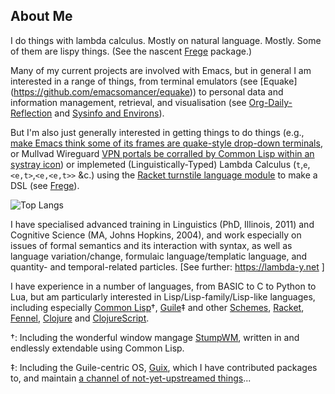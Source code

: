 ## About Me
I do things with lambda calculus. Mostly on natural language. Mostly. Some of them are lispy things. (See the nascent [Frege](https://github.com/emacsomancer/frege) package.)

Many of my current projects are involved with Emacs, but in general I am interested in a range of things, from terminal emulators (see [Equake]
(https://github.com/emacsomancer/equake)) to personal data and information management, retrieval, and visualisation (see [Org-Daily-Reflection](https://github.com/emacsomancer/org-daily-reflection) and [Sysinfo and Environs](https://github.com/emacs-bigtop/sysinfo-environs)).

But I'm also just generally interested in getting things to do things (e.g., [make Emacs think some of its frames are quake-style drop-down terminals](https://github.com/emacsomancer/equake), or Mullvad Wireguard [VPN portals be corralled by Common Lisp within an systray icon](https://github.com/emacsomancer/volemad)) or implemeted (Linguistically-Typed) Lambda Calculus (`t`,`e`,`<e,t>`,`<e,<e,t>>` &c.) using the [Racket turnstile language module](https://docs.racket-lang.org/turnstile/) to make a DSL (see [Frege](https://github.com/emacsomancer/frege)).

![Top Langs](https://github-readme-stats.vercel.app/api/top-langs/?username=emacsomancer&hide=tree-sitter%20query,makefile,css&langs_count=11)

I have specialised advanced training in Linguistics (PhD, Illinois, 2011) and Cognitive Science (MA, Johns Hopkins, 2004), and work especially on issues of formal semantics and its interaction with syntax, as well as language variation/change, formulaic language/templatic language, and quantity- and temporal-related particles. [See further: https://lambda-y.net ]

I have experience in a number of languages, from BASIC to C to Python to Lua, but am particularly interested in Lisp/Lisp-family/Lisp-like languages, including especially [Common Lisp](https://github.com/CodyReichert/awesome-cl)†, [Guile](https://www.gnu.org/software/guile/)‡ and other [Schemes](https://github.com/schemedoc/awesome-scheme), [Racket](https://racket-lang.org/), [Fennel](https://fennel-lang.org/), [Clojure](https://clojure.org/) and [ClojureScript](https://clojurescript.org/).

†: Including the wonderful window mangage [StumpWM](https://stumpwm.github.io/), written in and endlessly extendable using Common Lisp.

‡: Including the Guile-centric OS, [Guix](https://guix.gnu.org/), which I have contributed packages to, and maintain [a channel of not-yet-upstreamed things](https://github.com/emacsomancer/guix-jittery-miscellany)...

<!--
<picture>
  <source
    srcset="https://github-readme-stats.vercel.app/api/top-langs/?username=emacsomancer&hide=tree-sitter%20query&langs_count=9&show_icons=true&theme=dark"
    media="(prefers-color-scheme: dark)"
  />
</picture>

<!--
**emacsomancer/emacsomancer** is a ✨ _special_ ✨ repository because its `README.md` (this file) appears on your GitHub profile.

Here are some ideas to get you started:

- 🔭 I’m currently working on ...
- 🌱 I’m currently learning ...
- 👯 I’m looking to collaborate on ...
- 🤔 I’m looking for help with ...
- 💬 Ask me about ...
- 📫 How to reach me: ...
- 😄 Pronouns: ...
- ⚡ Fun fact: ...
-->
